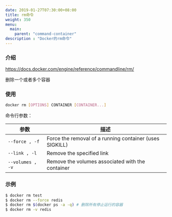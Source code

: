 ```yaml
---
date: 2019-01-27T07:30:00+08:00
title: rm命令
weight: 350
menu:
  main:
    parent: "command-container"
description : "Docker的rm命令"
---
```


### 介绍

https://docs.docker.com/engine/reference/commandline/rm/

删除一个或者多个容器

### 使用

```bash
docker rm [OPTIONS] CONTAINER [CONTAINER...]
```

命令行参数：

| 参数             | 描述                                                    |
| ---------------- | ------------------------------------------------------- |
| `--force , -f`   | Force the removal of a running container (uses SIGKILL) |
| `--link , -l`    | Remove the specified link                               |
| `--volumes , -v` | Remove the volumes associated with the container        |

### 示例

```bash
$ docker rm test
$ docker rm --force redis
$ docker rm $(docker ps -a -q) # 删除所有停止运行的容器
$ docker rm -v redis
```

